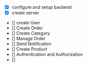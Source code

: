 - [x] configure and setup backend 
- [x] create server
- [] create User
- [] Create Order
- [] Create Category
- [] Manage Order
- [] Send Notification
- [] Create Product
- [] Authentication and Authorization
- []